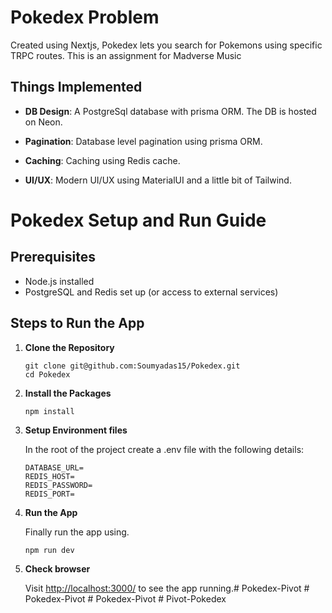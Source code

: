 
# Pokedex Problem

  

Created using Nextjs, Pokedex lets you search for Pokemons using specific TRPC routes. This is an assignment for Madverse Music

  

## Things Implemented

  

-  **DB Design**: A PostgreSql database with prisma ORM. The DB is hosted on Neon.

-  **Pagination**: Database level pagination using prisma ORM.

-  **Caching**: Caching using Redis cache.

-  **UI/UX**: Modern UI/UX using MaterialUI and a little bit of Tailwind.

# Pokedex Setup and Run Guide 

## Prerequisites 
- Node.js installed 
- PostgreSQL and Redis set up (or access to external services) 

## Steps to Run the App 

1. **Clone the Repository** 

	```
	git clone git@github.com:Soumyadas15/Pokedex.git
	cd Pokedex
	```
2. **Install the Packages** 

	```
	npm install
	```
3. **Setup Environment files** 

	In the root of the project create a .env file with the following details:

	```
	DATABASE_URL=
	REDIS_HOST=
	REDIS_PASSWORD=
	REDIS_PORT=
	```
4. **Run the App** 

	Finally run the app using.

	```
	npm run dev
	```
5. **Check browser** 

	Visit [http://localhost:3000/](http://localhost:3000/) to see the app running.#   P o k e d e x - P i v o t  
 #   P o k e d e x - P i v o t  
 #   P o k e d e x - P i v o t  
 #   P i v o t - P o k e d e x  
 